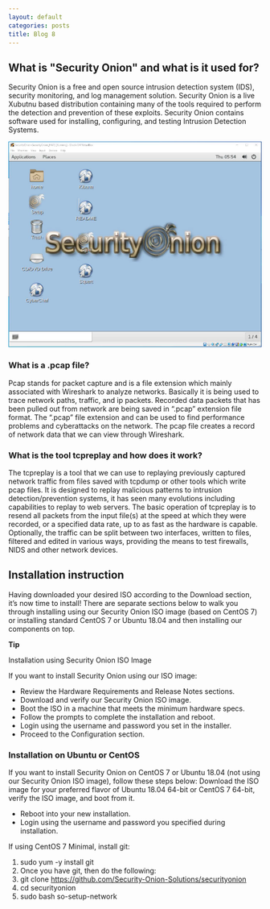 ```yaml
---
layout: default
categories: posts
title: Blog 8
---
```


## What is "Security Onion" and what is it used for? 

Security Onion is a free and open source intrusion detection system (IDS), security monitoring, and log management solution. Security Onion is a live Xubutnu based distribution containing many of the tools required to perform the detection and prevention of these exploits. Security Onion contains software used for installing, configuring, and testing Intrusion Detection Systems.


![security-onion](https://raw.githubusercontent.com/sevak84/sb.github.io/master/docs/_images/security%20onion.PNG)


### What is a .pcap file? 
Pcap stands for packet capture and is a file extension which mainly associated with Wireshark to analyze networks. Basically it is being used to trace network paths, traffic, and ip packets. Recorded data packets that has been pulled out from network are being saved in “.pcap” extension file format. The “.pcap” file extension and can be used to find performance problems and cyberattacks on the network. The pcap file creates a record of network data that we can view through Wireshark.


### What is the tool tcpreplay and how does it work?
The tcpreplay is a tool that we can use to replaying previously captured network traffic from files saved with tcpdump or other tools which write pcap files. It is designed to replay malicious patterns to intrusion detection/prevention systems, it has seen many evolutions including capabilities to replay to web servers. The basic operation of tcpreplay is to resend all packets from the input file(s) at the speed at which they were recorded, or a specified data rate, up to as fast as the hardware is capable.
Optionally, the traffic can be split between two interfaces, written to files, filtered and edited in various ways, providing the means to test firewalls, NIDS and other network devices.

## Installation instruction 

Having downloaded your desired ISO according to the Download section, it’s now time to install! There are separate sections below to walk you through installing using our Security Onion ISO image (based on CentOS 7) or installing standard CentOS 7 or Ubuntu 18.04 and then installing our components on top.

**Tip**

Installation using Security Onion ISO Image

If you want to install Security Onion using our ISO image:

  -  Review the Hardware Requirements and Release Notes sections.
  -  Download and verify our Security Onion ISO image.
  -  Boot the ISO in a machine that meets the minimum hardware specs.
  -  Follow the prompts to complete the installation and reboot.
  -  Login using the username and password you set in the installer.
  -  Proceed to the Configuration section.

### Installation on Ubuntu or CentOS

If you want to install Security Onion on CentOS 7 or Ubuntu 18.04 (not using our Security Onion ISO image), follow these steps below: 
   Download the ISO image for your preferred flavor of Ubuntu 18.04 64-bit or CentOS 7 64-bit, verify the ISO image, and boot from it.
   
   - Reboot into your new installation.
   - Login using the username and password you specified during installation.

   If using CentOS 7 Minimal, install git:

   1. sudo yum -y install git
   2. Once you have git, then do the following:
   3. git clone https://github.com/Security-Onion-Solutions/securityonion
   4. cd securityonion
   5. sudo bash so-setup-network

